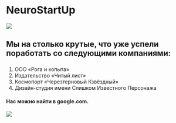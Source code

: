 # NeuroStartUp
![](https://valor.vc/wp-content/uploads/2020/10/Neuroscience.png)
## Мы на столько крутые, что уже успели поработать со следующими компаниями:
###
1. ООО «Рога и копыта»
2. Издательство «Читый лист»
3. Космопорт «Черезтерновый Кзвёздный»
4. Дизайн-студия имени Слишком Известного Персонажа
   
#### Нас можно найти в google.com.
   ![](https://encrypted-tbn0.gstatic.com/images?q=tbn:ANd9GcRNa2QPsvb16aWYz3i93i2V7BvrSyP_12W-2w&usqp=CAU)